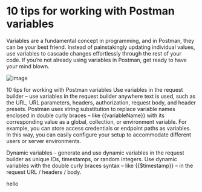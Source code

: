 # 10 tips for working with Postman variables


Variables are a fundamental concept in programming, and in Postman, they can be your best friend. Instead of painstakingly updating individual values, use variables to cascade changes effortlessly through the rest of your code. If you’re not already using variables in Postman, get ready to have your mind blown.

![image](https://user-images.githubusercontent.com/14041622/35851588-70ef05f6-0b63-11e8-9b9e-ffc0b3db7af5.png)






10 tips for working with Postman variables
Use variables in the request builder – use variables in the request builder anywhere text is used, such as the URL, URL parameters, headers, authorization, request body, and header presets. Postman uses string substitution to replace variable names enclosed in double curly braces – like {{variableName}} with its corresponding value as a global, collection, or environment variable.
For example, you can store access credentials or endpoint paths as variables. In this way, you can easily configure your setup to accommodate different users or server environments.






Dynamic variables – generate and use dynamic variables in the request builder as unique IDs, timestamps, or random integers. Use dynamic variables with the double curly braces syntax – like {{$timestamp}} – in the request URL / headers / body.

hello


